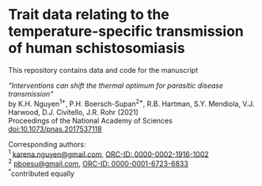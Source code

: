 # Trait data relating to the temperature-specific transmission of human schistosomiasis

This repository contains data and code for the manuscript 

*"Interventions can shift the thermal optimum for parasitic disease transmission"*    
by K.H. Nguyen<sup>1*</sup>, P.H. Boersch-Supan<sup>2*</sup>, R.B. Hartman, S.Y. Mendiola, V.J. Harwood, D.J. Civitello, J.R. Rohr (2021)    
Proceedings of the National Academy of Sciences [doi:10.1073/pnas.2017537118](https://doi.org/10.1073/pnas.2017537118)

Corresponding authors:    
<sup>1</sup> karena.nguyen@gmail.com, [ORC-ID: 0000-0002-1916-1002](https://orcid.org/0000-0002-1916-1002)    
<sup>2</sup> pboesu@gmail.com, [ORC-ID: 0000-0001-6723-6833](https://orcid.org/0000-0001-6723-6833)    
<sup>*</sup>contributed equally    
